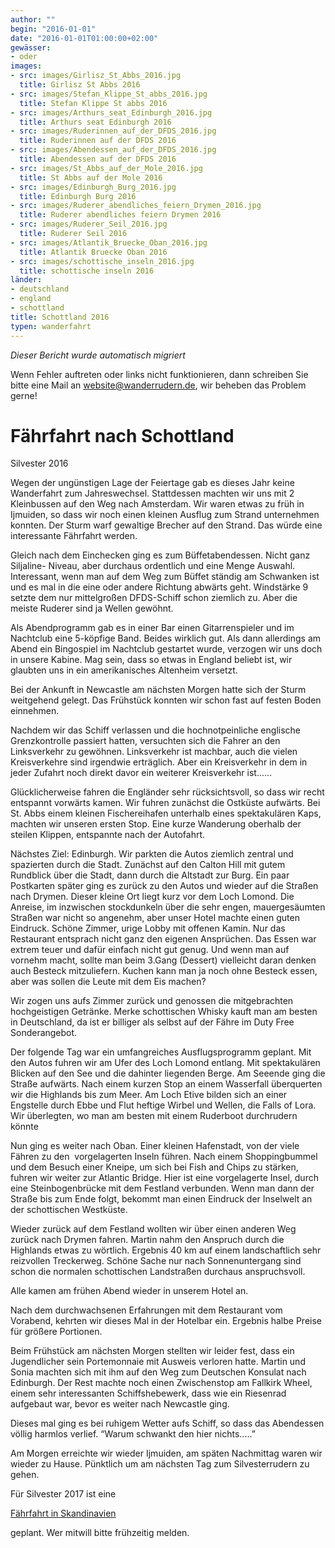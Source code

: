 ```yaml
---
author: ""
begin: "2016-01-01"
date: "2016-01-01T01:00:00+02:00"
gewässer:
- oder
images:
- src: images/Girlisz_St_Abbs_2016.jpg
  title: Girlisz St Abbs 2016
- src: images/Stefan_Klippe_St_abbs_2016.jpg
  title: Stefan Klippe St abbs 2016
- src: images/Arthurs_seat_Edinburgh_2016.jpg
  title: Arthurs seat Edinburgh 2016
- src: images/Ruderinnen_auf_der_DFDS_2016.jpg
  title: Ruderinnen auf der DFDS 2016
- src: images/Abendessen_auf_der_DFDS_2016.jpg
  title: Abendessen auf der DFDS 2016
- src: images/St_Abbs_auf_der_Mole_2016.jpg
  title: St Abbs auf der Mole 2016
- src: images/Edinburgh_Burg_2016.jpg
  title: Edinburgh Burg 2016
- src: images/Ruderer_abendliches_feiern_Drymen_2016.jpg
  title: Ruderer abendliches feiern Drymen 2016
- src: images/Ruderer_Seil_2016.jpg
  title: Ruderer Seil 2016
- src: images/Atlantik_Bruecke_Oban_2016.jpg
  title: Atlantik Bruecke Oban 2016
- src: images/schottische_inseln_2016.jpg
  title: schottische inseln 2016
länder:
- deutschland
- england
- schottland
title: Schottland 2016
typen: wanderfahrt
---
```



*Dieser Bericht wurde automatisch migriert*

Wenn Fehler auftreten oder links nicht funktionieren, dann schreiben Sie bitte eine Mail an website@wanderrudern.de, wir beheben das Problem gerne!



# Fährfahrt nach Schottland


Silvester 2016

Wegen der ungünstigen Lage der Feiertage gab es dieses Jahr keine Wanderfahrt zum Jahreswechsel. Stattdessen machten wir uns mit 2 Kleinbussen auf den Weg nach Amsterdam. Wir waren etwas zu früh in Ijmuiden, so dass wir noch einen kleinen Ausflug zum Strand unternehmen konnten. Der Sturm warf gewaltige Brecher auf den Strand. Das würde eine interessante Fährfahrt werden.

Gleich nach dem Einchecken ging es zum Büffetabendessen. Nicht ganz Siljaline- Niveau, aber durchaus ordentlich und eine Menge Auswahl. Interessant, wenn man auf dem Weg zum Büffet ständig am Schwanken ist und es mal in die eine oder andere Richtung abwärts geht. Windstärke 9 setzte dem nur mittelgroßen DFDS-Schiff schon ziemlich zu. Aber die meiste Ruderer sind ja Wellen gewöhnt.

Als Abendprogramm gab es in einer Bar einen Gitarrenspieler und im Nachtclub eine 5-köpfige Band. Beides wirklich gut. Als dann allerdings am Abend ein Bingospiel im Nachtclub gestartet wurde, verzogen wir uns doch in unsere Kabine. Mag sein, dass so etwas in England beliebt ist, wir glaubten uns in ein amerikanisches Altenheim versetzt.

Bei der Ankunft in Newcastle am nächsten Morgen hatte sich der Sturm weitgehend gelegt. Das Frühstück konnten wir schon fast auf festen Boden einnehmen.

Nachdem wir das Schiff verlassen und die hochnotpeinliche englische Grenzkontrolle passiert hatten, versuchten sich die Fahrer an den Linksverkehr zu gewöhnen. Linksverkehr ist machbar, auch die vielen Kreisverkehre sind irgendwie erträglich. Aber ein Kreisverkehr in dem in jeder Zufahrt noch direkt davor ein weiterer Kreisverkehr ist......

Glücklicherweise fahren die Engländer sehr rücksichtsvoll, so dass wir recht entspannt vorwärts kamen. Wir fuhren zunächst die Ostküste aufwärts. Bei St. Abbs einem kleinen Fischereihafen unterhalb eines spektakulären Kaps, machten wir unseren ersten Stop. Eine kurze Wanderung oberhalb der steilen Klippen, entspannte nach der Autofahrt.

Nächstes Ziel: Edinburgh. Wir parkten die Autos ziemlich zentral und spazierten durch die Stadt. Zunächst auf den Calton Hill mit gutem Rundblick über die Stadt, dann durch die Altstadt zur Burg. Ein paar Postkarten später ging es zurück zu den Autos und wieder auf die Straßen nach Drymen. Dieser kleine Ort liegt kurz vor dem Loch Lomond. Die Anreise, im inzwischen stockdunkeln über die sehr engen, mauergesäumten Straßen war nicht so angenehm, aber unser Hotel machte einen guten Eindruck. Schöne Zimmer, urige Lobby mit offenen Kamin. Nur das Restaurant entsprach nicht ganz den eigenen Ansprüchen. Das Essen war extrem teuer und dafür einfach nicht gut genug. Und wenn man auf vornehm macht, sollte man beim 3.Gang (Dessert) vielleicht daran denken auch Besteck mitzuliefern. Kuchen kann man ja noch ohne Besteck essen, aber was sollen die Leute mit dem Eis machen?

Wir zogen uns aufs Zimmer zurück und genossen die mitgebrachten hochgeistigen Getränke. Merke schottischen Whisky kauft man am besten in Deutschland, da ist er billiger als selbst auf der Fähre im Duty Free Sonderangebot.

Der folgende Tag war ein umfangreiches Ausflugsprogramm geplant. Mit den Autos fuhren wir am Ufer des Loch Lomond entlang. Mit spektakulären Blicken auf den See und die dahinter liegenden Berge. Am Seeende ging die Straße aufwärts. Nach einem kurzen Stop an einem Wasserfall überquerten wir die Highlands bis zum Meer. Am Loch Etive bilden sich an einer Engstelle durch Ebbe und Flut heftige Wirbel und Wellen, die Falls of Lora. Wir überlegten, wo man am besten mit einem Ruderboot durchrudern könnte

Nun ging es weiter nach Oban. Einer kleinen Hafenstadt, von der viele Fähren zu den  vorgelagerten Inseln führen. Nach einem Shoppingbummel und dem Besuch einer Kneipe, um sich bei Fish and Chips zu stärken, fuhren wir weiter zur Atlantic Bridge. Hier ist eine vorgelagerte Insel, durch eine Steinbogenbrücke mit dem Festland verbunden. Wenn man dann der Straße bis zum Ende folgt, bekommt man einen Eindruck der Inselwelt an der schottischen Westküste.

Wieder zurück auf dem Festland wollten wir über einen anderen Weg zurück nach Drymen fahren. Martin nahm den Anspruch durch die Highlands etwas zu wörtlich. Ergebnis 40 km auf einem landschaftlich sehr reizvollen Treckerweg. Schöne Sache nur nach Sonnenuntergang sind schon die normalen schottischen Landstraßen durchaus anspruchsvoll.

Alle kamen am frühen Abend wieder in unserem Hotel an.

Nach dem durchwachsenen Erfahrungen mit dem Restaurant vom Vorabend, kehrten wir dieses Mal in der Hotelbar ein. Ergebnis halbe Preise für größere Portionen.

Beim Frühstück am nächsten Morgen stellten wir leider fest, dass ein Jugendlicher sein Portemonnaie mit Ausweis verloren hatte. Martin und Sonia machten sich mit ihm auf den Weg zum Deutschen Konsulat nach Edinburgh. Der Rest machte noch einen Zwischenstop am Fallkirk Wheel, einem sehr interessanten Schiffshebewerk, dass wie ein Riesenrad aufgebaut war, bevor es weiter nach Newcastle ging.

Dieses mal ging es bei ruhigem Wetter aufs Schiff, so dass das Abendessen völlig harmlos verlief. “Warum schwankt den hier nichts.....”

Am Morgen erreichte wir wieder Ijmuiden, am späten Nachmittag waren wir wieder zu Hause. Pünktlich um am nächsten Tag zum Silvesterrudern zu gehen.

Für Silvester 2017 ist eine

[Fährfahrt in Skandinavien](/berichte/2016/faehre_silvester_2017)

geplant. Wer mitwill bitte frühzeitig melden.

